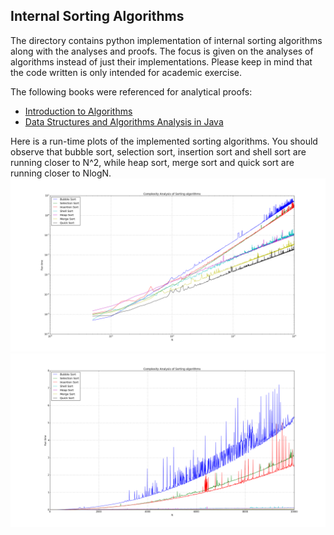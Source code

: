 ## Internal Sorting Algorithms

The directory contains python implementation of internal sorting algorithms along with the analyses and proofs. The focus is given on the analyses of algorithms instead of just their implementations. Please keep in mind that the code written is only intended for academic exercise.

The following books were referenced for analytical proofs:
* [Introduction to Algorithms](https://www.amazon.com/Introduction-Algorithms-3rd-MIT-Press/dp/0262033844)
* [Data Structures and Algorithms Analysis in Java](https://www.amazon.com/Structures-Algorithm-Analysis-Java-Allen/dp/0273752111)

Here is a run-time plots of the implemented sorting algorithms. You should observe that bubble sort, selection sort, insertion sort and shell sort are running closer to N^2, while heap sort, merge sort and quick sort are running closer to NlogN.
![alt tag](https://github.com/cssubedi/Algorithms/blob/master/sorting/analysis/figures/run_time_logplot.png)
![alt tag](https://github.com/cssubedi/Algorithms/blob/master/sorting/analysis/figures/run_time_plot.png)
